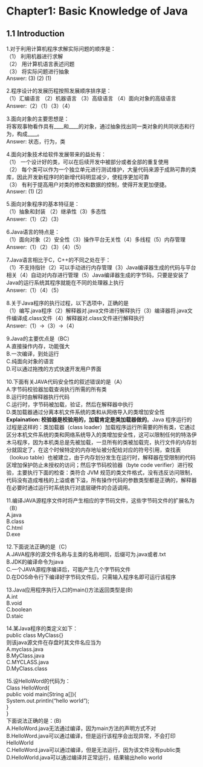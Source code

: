 # Chapter1: Basic Knowledge of Java</br>
## 1.1 Introduction</br>
1.对于利用计算机程序求解实际问题的顺序是：</br>
（1）	利用机器进行求解</br>
（2）	用计算机语言表述问题</br>
（3）	将实际问题进行抽象</br>
Answer: (3) (2) (1)</br>

2.程序设计的发展历程按照发展顺序排序是：</br>
（1）汇编语言 （2）机器语言	（3）高级语言	（4）面向对象的高级语言</br>
Answer:（2）（1）（3）（4）

3.面向对象的主要思想是：</br>
将客观事物看作具有____和____的对象，通过抽象找出同一类对象的共同状态和行为，构成____。</br>
Answer: 状态，行为，类

4.面向对象技术给软件发展带来的益处有：</br>
（1）	一个设计好的类，可以在后续开发中被部分或者全部的重复使用</br>
（2）	每个类可以作为一个独立单元进行测试维护，大量代码来源于成熟可靠的类库，因此开发新程序时的新增代码明显减少，使程序更加可靠</br>
（3）	有利于提高用户对类的修改和数据的控制，使得开发更加便捷。</br>
Answer: (1) (2)

5.面向对象程序的基本特征是：</br>
（1）抽象和封装 （2）继承性（3）多态性</br>
Answer:（1）（2）（3）</br>

6.Java语言的特点是：</br>
（1）面向对象（2）安全性（3）操作平台无关性（4）多线程（5）内存管理</br>
Answer:（1）（2）（3）（4）（5）</br>

7.Java语言相比于C，C++的不同之处在于：</br>
（1）不支持指针（2）可以手动进行内存管理（3）Java编译器生成的代码与平台相关（4）自动对内存进行管理（5）Java编译器生成的字节码，只要是安装了Java的运行系统其程序就能在不同的处理器上执行</br>
Answer:（1）（4）（5）</br>

8.关于Java程序的执行过程，以下选项中，正确的是</br>
（1）编写.java程序（2）解释器对.java文件进行解释执行（3）编译器将.java文件编译成.class文件（4）解释器对.class文件进行解释执行</br>
Answer:（1）->（3）->（4）</br>

9.Java的主要优点是（BC）</br>
A.直接操作内存，功能强大 </br>
B.一次编译，到处运行 </br>
C.纯面向对象的语言 </br>
D.可以通过拖拽的方式快速开发用户界面</br>

10.下面有关JAVA代码安全性的叙述错误的是（A）</br>
A.字节码校验器加载查询执行所需的所有类 </br>
B.运行时由解释器执行代码</br>
C.运行时，字节码被加载，验证，然后在解释器中执行 </br>
D.类加载器通过分离本机文件系统的类和从网络导入的类增加安全性</br>
<b>Explaination: 校验器是校验用的，加载肯定是类加载器做的</b>。Java 程序运行的过程是这样的：类加载器（class loader）加载程序运行所需要的所有类，它通过区分本机文件系统的类和网络系统导入的类增加安全性，这可以限制任何的特洛伊木马程序，因为本机类总是先被加载，一旦所有的类被加载完，执行文件的内存划分就固定了，在这个时候特定的内存地址被分配给对应的符号引用，查找表（lookuo table）也被建立，由于内存划分发生在运行时，解释器在受限制的代码区增加保护防止未授权的访问；然后字节码校验器（byte code verifier）进行校验，主要执行下面的检查：类符合 JVM 规范的类文件格式，没有违反访问限制，代码没有造成堆栈的上溢或者下溢，所有操作代码的参数类型都是正确的，解释器在必要时通过运行时系统执行对底层硬件的合适调用。</br>

11.编译JAVA源程序文件时将产生相应的字节码文件，这些字节码文件的扩展名为（B）</br>
A.java </br>
B.class</br>
C.html </br>
D.exe</br>

12.下面说法正确的是（C）</br>
A.JAVA程序的源文件名称与主类的名称相同，后缀可为.java或者.txt</br> 
B.JDK的编译命令为java </br>
C.一个JAVA源程序编译后，可能产生几个字节码文件</br>
D.在DOS命令行下编译好字节码文件后，只需输入程序名即可运行该程序</br>

13.Java应用程序执行入口的main()方法返回类型是(B)</br>
A.int </br>
B.void</br>
C.boolean </br>
D.staic</br>

14.某Java程序的类定义如下：</br>
public class MyClass{}</br>
则该java源文件在存盘时其文件名应当为</br>
A.myclass.java </br>
B.MyClass.java </br>
C.MYCLASS.java </br>
D.MyClass.class</br>

15.设HelloWord的代码为：</br>
Class HelloWord{</br>
  public void main(String a[]){</br>
    System.out.println(“hello world”);</br>
  }</br>
}</br>
下面说法正确的是：(B)</br>
A.HelloWord.java无法通过编译，因为main方法的声明方式不对 </br>
B.HelloWord.java可以通过编译，但是运行该程序会出现异常，不会打印HelloWorld</br>
C.HelloWord.java可以通过编译，但是无法运行，因为该文件没有public类 </br>
D.HelloWorld.java可以通过编译并正常运行，结果输出hello world</br>

